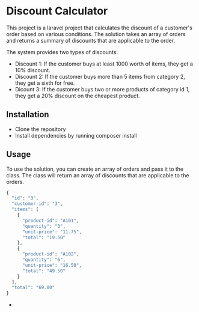 # Discount Calculator
This project is a laravel project that calculates the discount of a customer's order based on various conditions. The solution takes an array of orders and returns a summary of discounts that are applicable to the order. 

The system provides two types of discounts:

- Discount 1: If the customer buys at least 1000 worth of items, they get a 10% discount.
- Discount 2: If the customer buys more than 5 items from category 2, they get a sixth for free.
- Dicount 3: If the customer buys two or more products of category id 1, they get a 20% discount on the cheapest product.

## Installation
- Clone the repository
- Install dependencies by running composer install

## Usage
To use the solution, you can create an array of orders and pass it to the  class. The class will return an array of discounts that are applicable to the orders.

```php  
{
  "id": "3",
  "customer-id": "3",
  "items": [
    {
      "product-id": "A101",
      "quantity": "3",
      "unit-price": "11.75",
      "total": "19.50"
    },
    {
      "product-id": "A102",
      "quantity": "6",
      "unit-price": "16.50",
      "total": "49.50"
    }
  ],
  "total": "69.00"
}
```
- 
